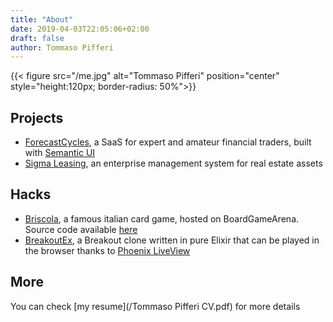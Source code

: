 ```yaml
---
title: "About"
date: 2019-04-03T22:05:06+02:00
draft: false
author: Tommaso Pifferi
---
```


{{< figure src="/me.jpg" alt="Tommaso Pifferi" position="center" style="height:120px; border-radius: 50%">}}

## Projects
- [ForecastCycles](https://forecastcycles.com), a SaaS for expert and amateur financial traders, built with [Semantic UI](https://react.semantic-ui.com/)
- [Sigma Leasing](https://sigma.logibrick.com/), an enterprise management system for real estate assets

## Hacks
- [Briscola](https://en.boardgamearena.com/#!gamepanel?game=briscola), a famous italian card game, hosted on BoardGameArena. Source code available [here](https://github.com/neslinesli93/briscola-bga)
- [BreakoutEx](https://breakoutex.tommasopifferi.com), a Breakout clone written in pure Elixir that can be played in the browser thanks to [Phoenix LiveView](https://github.com/phoenixframework/phoenix_live_view)

## More

You can check [my resume](/Tommaso Pifferi CV.pdf) for more details
